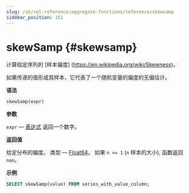 ```yaml
---
slug: /zh/sql-reference/aggregate-functions/reference/skewsamp
sidebar_position: 151
---
```


# skewSamp {#skewsamp}

计算给定序列的 [样本偏度] (https://en.wikipedia.org/wiki/Skewness)。

如果传递的值形成其样本，它代表了一个随机变量的偏度的无偏估计。

**语法**

``` sql
skewSamp(expr)
```

**参数**

`expr` — [表达式](/sql-reference/syntax#expressions) 返回一个数字。

**返回值**

给定分布的偏度。 类型 — [Float64](../../../sql-reference/data-types/float.md)。 如果 `n <= 1` (`n` 样本的大小), 函数返回 `nan`。

**示例**

``` sql
SELECT skewSamp(value) FROM series_with_value_column;
```
